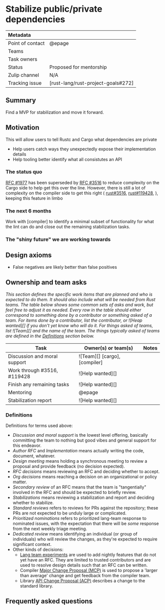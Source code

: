 # Stabilize public/private dependencies

| Metadata           |                                    |
| :--                | :--                                |
| Point of contact   | @epage                             |
| Teams              | <!-- TEAMS WITH ASKS -->           |
| Task owners        | <!-- TASK OWNERS -->               |
| Status             | Proposed for mentorship            |
| Zulip channel      | N/A                                |
| Tracking issue     | [rust-lang/rust-project-goals#272] |

## Summary

Find a MVP for stabilization and move it forward.

## Motivation

This will allow users to tell Rustc and Cargo what dependencies are private
- Help users catch ways they unexpectedly expose their implementation details
- Help tooling better identify what all consistutes an API

### The status quo

[RFC #1977](https://github.com/rust-lang/rfcs/pull/1977) has been superseded by 
[RFC #3516](https://github.com/rust-lang/rfcs/pull/3516) to reduce complexity on the Cargo side to help get this over the line.
However, there is still a lot of complexity on the compiler side to get this right
(
[rust#3516](https://github.com/rust-lang/rfcs/pull/3516),
[rust#119428](https://github.com/rust-lang/rust/issues/119428),
),
keeping this feature in limbo

### The next 6 months

Work with [compiler] to identify a minimal subset of functionality for what the lint can do and close out the remaining stabilization tasks.

### The "shiny future" we are working towards

## Design axioms

- False negatives are likely better than false positives

## Ownership and team asks

*This section defines the specific work items that are planned and who is expected to do them. It should also include what will be needed from Rust teams. The table below shows some common sets of asks and work, but feel free to adjust it as needed. Every row in the table should either correspond to something done by a contributor or something asked of a team. For items done by a contributor, list the contributor, or ![Heap wanted][] if you don't yet know who will do it. For things asked of teams, list ![Team][] and the name of the team. The things typically asked of teams are defined in the [Definitions](#definitions) section below.*

| Task                         | Owner(s) or team(s)           | Notes |
|------------------------------|-------------------------------|-------|
| Discussion and moral support | ![Team][] [cargo], [compiler] |       |
| Work through #3516, #119428  | ![Help wanted][]              |       |
| Finish any remaining tasks   | ![Help wanted][]              |       |
| Mentoring                    | @epage                        |       |
| Stabilization report         | ![Help wanted][]              |       |

### Definitions

Definitions for terms used above:

* *Discussion and moral support* is the lowest level offering, basically committing the team to nothing but good vibes and general support for this endeavor.
* *Author RFC* and *Implementation* means actually writing the code, document, whatever.
* *Design meeting* means holding a synchronous meeting to review a proposal and provide feedback (no decision expected).
* *RFC decisions* means reviewing an RFC and deciding whether to accept.
* *Org decisions* means reaching a decision on an organizational or policy matter.
* *Secondary review* of an RFC means that the team is "tangentially" involved in the RFC and should be expected to briefly review.
* *Stabilizations* means reviewing a stabilization and report and deciding whether to stabilize.
* *Standard reviews* refers to reviews for PRs against the repository; these PRs are not expected to be unduly large or complicated.
* *Prioritized nominations* refers to prioritized lang-team response to nominated issues, with the expectation that there will be *some* response from the next weekly triage meeting.
* *Dedicated review* means identifying an individual (or group of individuals) who will review the changes, as they're expected to require significant context.
* Other kinds of decisions:
    * [Lang team experiments](https://lang-team.rust-lang.org/how_to/experiment.html) are used to add nightly features that do not yet have an RFC. They are limited to trusted contributors and are used to resolve design details such that an RFC can be written.
    * Compiler [Major Change Proposal (MCP)](https://forge.rust-lang.org/compiler/mcp.html) is used to propose a 'larger than average' change and get feedback from the compiler team.
    * Library [API Change Proposal (ACP)](https://std-dev-guide.rust-lang.org/development/feature-lifecycle.html) describes a change to the standard library.

## Frequently asked questions
